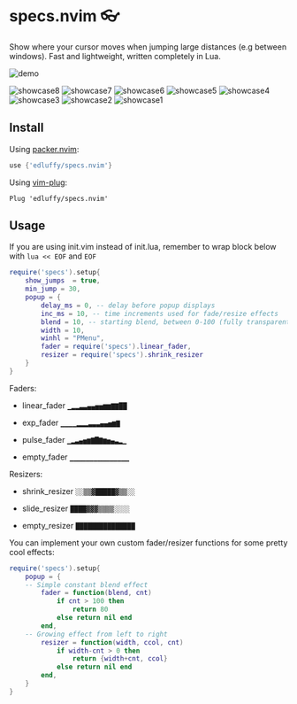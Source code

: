 # specs.nvim 👓
Show where your cursor moves when jumping large distances (e.g between windows). Fast and lightweight, written completely in Lua.

![demo](https://user-images.githubusercontent.com/28115337/111098526-90923e00-853b-11eb-8e7c-c5892d64c180.gif)

![showcase8](https://user-images.githubusercontent.com/28115337/112546694-aa404a80-8db1-11eb-8b1a-588ee62bfca5.gif)
![showcase7](https://user-images.githubusercontent.com/28115337/112546696-ab717780-8db1-11eb-8753-65205dd81535.gif)
![showcase6](https://user-images.githubusercontent.com/28115337/112546697-ab717780-8db1-11eb-85f4-9d68c2884103.gif)
![showcase5](https://user-images.githubusercontent.com/28115337/112546698-ac0a0e00-8db1-11eb-96bf-b1f3f5bca601.gif)
![showcase4](https://user-images.githubusercontent.com/28115337/112546699-ac0a0e00-8db1-11eb-8c6a-a1ecbdca410f.gif)
![showcase3](https://user-images.githubusercontent.com/28115337/112546700-ac0a0e00-8db1-11eb-80b7-f5ff0b9c052c.gif)
![showcase2](https://user-images.githubusercontent.com/28115337/112546701-aca2a480-8db1-11eb-8338-1cf695404881.gif)
![showcase1](https://user-images.githubusercontent.com/28115337/112546702-aca2a480-8db1-11eb-9cfb-8a068b06abf7.gif)

## Install
Using [packer.nvim](https://github.com/wbthomason/packer.nvim):
```lua
use {'edluffy/specs.nvim'}
```
Using [vim-plug](https://github.com/junegunn/vim-plug):
```vimscript
Plug 'edluffy/specs.nvim'
```
## Usage
If you are using init.vim instead of init.lua, remember to wrap block below with `lua << EOF` and `EOF`
```lua
require('specs').setup{ 
    show_jumps  = true,
    min_jump = 30,
    popup = {
        delay_ms = 0, -- delay before popup displays
        inc_ms = 10, -- time increments used for fade/resize effects 
        blend = 10, -- starting blend, between 0-100 (fully transparent), see :h winblend
        width = 10,
        winhl = "PMenu",
        fader = require('specs').linear_fader,
        resizer = require('specs').shrink_resizer
    }
}
```

Faders:
- linear_fader   `▁▂▂▃▃▄▄▅▅▆▆▇▇██`
- exp_fader      `▁▁▁▁▂▂▂▃▃▃▄▄▅▆▇`

- pulse_fader    `▁▂▃▄▅▆▇█▇▆▅▄▃▂▁`

- empty_fader    `▁▁▁▁▁▁▁▁▁▁▁▁▁▁▁`

Resizers:
- shrink_resizer `░░▒▒▓█████▓▒▒░░`

- slide_resizer  `████▓▓▓▒▒▒▒░░░░`

- empty_resizer  `███████████████`

You can implement your own custom fader/resizer functions for some pretty cool effects:
```lua
require('specs').setup{ 
    popup = {
	-- Simple constant blend effect
        fader = function(blend, cnt)
            if cnt > 100 then
                return 80
            else return nil end
        end,
	-- Growing effect from left to right
        resizer = function(width, ccol, cnt)
            if width-cnt > 0 then
                return {width+cnt, ccol}
            else return nil end
        end,
    }
}
```
